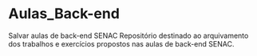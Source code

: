 # Aulas_Back-end
Salvar aulas de back-end SENAC
Repositório destinado ao arquivamento dos trabalhos e exercícios propostos nas aulas de back-end SENAC.
